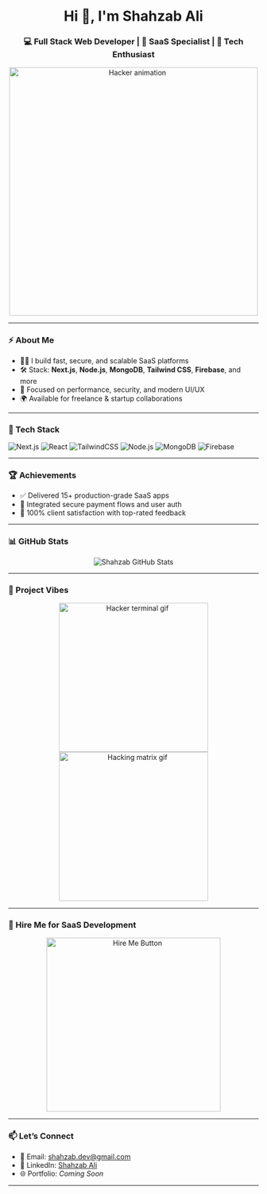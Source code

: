 <h1 align="center">Hi 👋, I'm Shahzab Ali</h1>
<h3 align="center">💻 Full Stack Web Developer | 🚀 SaaS Specialist | 🧠 Tech Enthusiast</h3>

<p align="center">
  <img src="https://media.giphy.com/media/3o6ZtaO9BZHcOjmErm/giphy.gif" width="500" alt="Hacker animation">
</p>

---

### ⚡ About Me

- 👨‍💻 I build fast, secure, and scalable SaaS platforms  
- 🛠️ Stack: **Next.js**, **Node.js**, **MongoDB**, **Tailwind CSS**, **Firebase**, and more  
- 🔐 Focused on performance, security, and modern UI/UX  
- 🌍 Available for freelance & startup collaborations

---

### 🧰 Tech Stack

![Next.js](https://img.shields.io/badge/-Next.js-black?style=for-the-badge&logo=next.js)
![React](https://img.shields.io/badge/-React-61DAFB?style=for-the-badge&logo=react&logoColor=black)
![TailwindCSS](https://img.shields.io/badge/-Tailwind-38B2AC?style=for-the-badge&logo=tailwind-css&logoColor=white)
![Node.js](https://img.shields.io/badge/-Node.js-green?style=for-the-badge&logo=node.js)
![MongoDB](https://img.shields.io/badge/-MongoDB-4EA94B?style=for-the-badge&logo=mongodb&logoColor=white)
![Firebase](https://img.shields.io/badge/-Firebase-FFCA28?style=for-the-badge&logo=firebase)

---

### 🏆 Achievements

- ✅ Delivered 15+ production-grade SaaS apps  
- 🔐 Integrated secure payment flows and user auth  
- 💬 100% client satisfaction with top-rated feedback

---

### 📊 GitHub Stats

<p align="center">
  <img src="https://github-readme-stats.vercel.app/api?username=shahzabAli32423&show_icons=true&theme=dracula" alt="Shahzab GitHub Stats">
</p>

---

### 🧠 Project Vibes

<p align="center">
  <img src="https://media.giphy.com/media/TilmLMmWrRYYHjLfub/giphy.gif" width="300" alt="Hacker terminal gif">
  <img src="https://media.giphy.com/media/l3vR85PnGsBwu1PFK/giphy.gif" width="300" alt="Hacking matrix gif">
</p>

---

### 🚨 Hire Me for SaaS Development

<p align="center">
  <a href="https://shahzabdeveloper.pocketsflow.com/saas-dev" target="_blank">
    <img src="https://media.giphy.com/media/Y4ak9Ki2GZCbJxAnJD/giphy.gif" width="350" alt="Hire Me Button">
  </a>
</p>

---

### 📫 Let’s Connect

- 📧 Email: shahzab.dev@gmail.com  
- 💼 LinkedIn: [Shahzab Ali](https://www.linkedin.com/in/shahzabAli)  
- 🌐 Portfolio: *Coming Soon*

---

